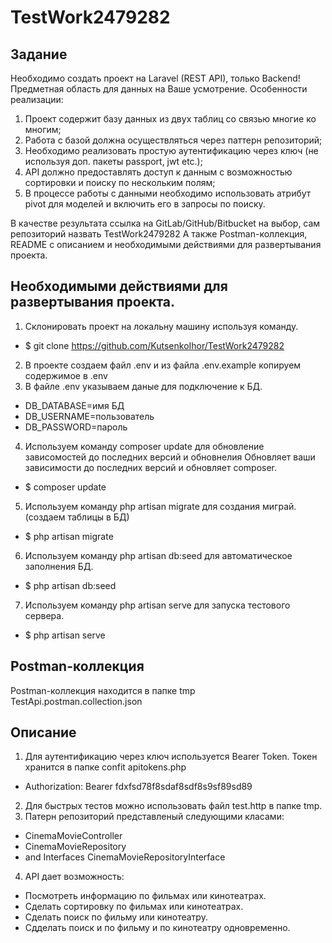 
# TestWork2479282
## Задание
Необходимо создать проект на Laravel (REST API), только Backend! Предметная область для данных на Ваше усмотрение. Особенности реализации:

1. Проект содержит базу данных из двух таблиц со связью многие ко многим;
2. Работа с базой должна осуществляться через паттерн репозиторий;
3. Необходимо реализовать простую аутентификацию через ключ (не используя доп. пакеты passport, jwt etc.);
4. API должно предоставлять доступ к данным с возможностью сортировки и поиску по нескольким полям;
5. В процессе работы с данными необходимо использовать атрибут pivot для моделей и включить его в запросы по поиску.

В качестве результата ссылка на GitLab/GitHub/Bitbucket на выбор, сам репозиторий назвать TestWork2479282
А также Postman-коллекция, README с описанием и необходимыми действиями для развертывания проекта.

## Необходимыми действиями для развертывания проекта.
1. Склонировать проект на локальну машину используя команду. 
- $ git clone https://github.com/KutsenkoIhor/TestWork2479282
2. В проекте создаем файл .env и из файла .env.example копируем содержимое в .env
3. В файле .env указываем даные для подключение к БД.
- DB_DATABASE=имя БД
- DB_USERNAME=пользователь
- DB_PASSWORD=пароль
4. Используем команду composer update для обновление зависомостей до последних версий и обновнелия Обновляет ваши зависимости до последних версий и обновляет composer.
- $ composer update
5. Используем команду php artisan migrate для создания миграй. (создаем таблицы в БД)
- $ php artisan migrate
6. Используем команду php artisan db:seed для автоматическое заполнения БД.
- $ php artisan db:seed
7. Используем команду php artisan serve для запуска тестового сервера.
- $ php artisan serve

## Postman-коллекция

Postman-коллекция находится в папке tmp TestApi.postman.collection.json

## Описание

1. Для аутентификацию через ключ используется Bearer Token. Токен хранится в папке confit apitokens.php
- Authorization: Bearer fdxfsd78f8sdaf8sdf8s9sf89sd89
2. Для быстрых тестов можно использовать файл test.http в папке tmp.
3. Патерн репозиторий представленый следующими класами:
- CinemaMovieController
- CinemaMovieRepository
- and Interfaces CinemaMovieRepositoryInterface
4. API дает возможность:
- Посмотреть информацию по фильмах или кинотеатрах.
- Сделать сортировку по фильмах или кинотеатрах.
- Сделать поиск по фильму или кинотеатру.
- Сдделать поиск и по фильму и по кинотеатру одновременно.


